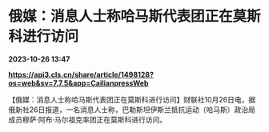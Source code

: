 # 俄媒：消息人士称哈马斯代表团正在莫斯科进行访问

**2023-10-26 13:47**

**https://api3.cls.cn/share/article/1498128?os=web&sv=7.7.5&app=CailianpressWeb**

【俄媒：消息人士称哈马斯代表团正在莫斯科进行访问】财联社10月26日电，据俄新社26日报道，一名消息人士称，巴勒斯坦伊斯兰抵抗运动（哈马斯）政治局成员穆萨·阿布·马尔祖克率团正在莫斯科进行访问。